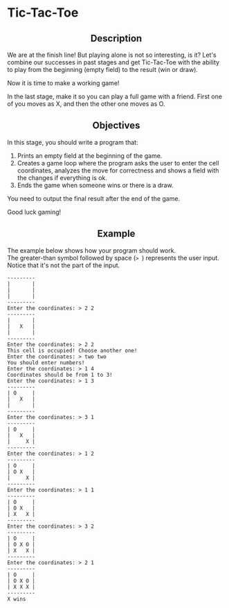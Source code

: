 # Tic-Tac-Toe

<h2 style="text-align: center;">Description</h2>

<p>We are at the finish line! But playing alone is not so interesting, is it? Let's combine our successes in past stages and get Tic-Tac-Toe with the ability to play from the beginning (empty field) to the result (win or draw).</p>

<p>Now it is time to make a working game!</p>

<p>In the last stage, make it so you can play a full game with a friend. First one of you moves as X, and then the other one moves as O.</p>

<h2 style="text-align: center;">Objectives</h2>

<p>In this stage, you should write a program that:</p>

<ol>
	<li>Prints an empty field at the beginning of the game.</li>
	<li>Creates a game loop where the program asks the user to enter the cell coordinates, analyzes the move for correctness and shows a field with the changes if everything is ok.</li>
	<li>Ends the game when someone wins or there is a draw.</li>
</ol>

<p>You need to output the final result after the end of the game.</p>

<p>Good luck gaming!</p>

<h2 style="text-align: center;">Example</h2>

<p>The example below shows how your program should work.<br>
The greater-than symbol followed by space (<code class="java">&gt; </code>) represents the user input. Notice that it's not the part of the input.</p>

<pre><code class="language-no-highlight">---------
|       |
|       |
|       |
---------
Enter the coordinates: &gt; 2 2
---------
|       |
|   X   |
|       |
---------
Enter the coordinates: &gt; 2 2
This cell is occupied! Choose another one!
Enter the coordinates: &gt; two two
You should enter numbers!
Enter the coordinates: &gt; 1 4
Coordinates should be from 1 to 3!
Enter the coordinates: &gt; 1 3
---------
| O     |
|   X   |
|       |
---------
Enter the coordinates: &gt; 3 1
---------
| O     |
|   X   |
|     X |
---------
Enter the coordinates: &gt; 1 2
---------
| O     |
| O X   |
|     X |
---------
Enter the coordinates: &gt; 1 1
---------
| O     |
| O X   |
| X   X |
---------
Enter the coordinates: &gt; 3 2
---------
| O     |
| O X O |
| X   X |
---------
Enter the coordinates: &gt; 2 1
---------
| O     |
| O X O |
| X X X |
---------
X wins</code></pre>
